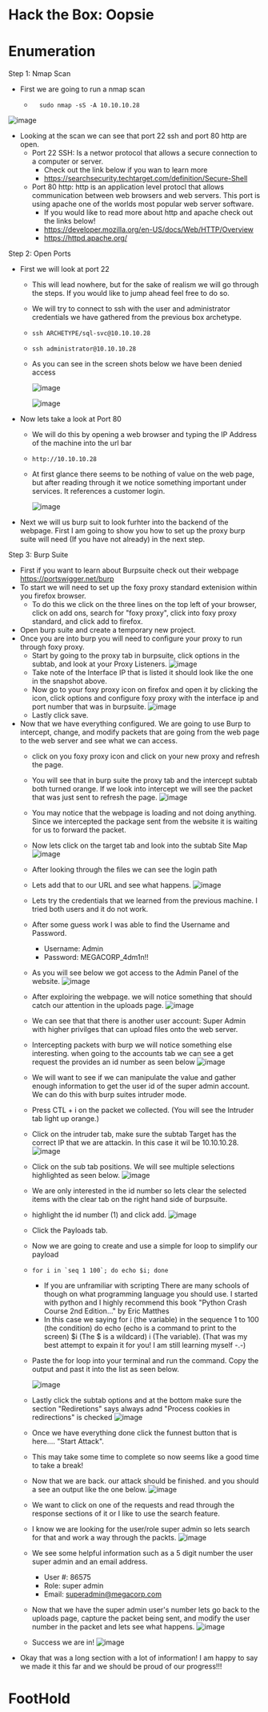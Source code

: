 # Hack the Box: Oopsie

# Enumeration 

Step 1: Nmap Scan
  - First we are going to run a nmap scan
    -       sudo nmap -sS -A 10.10.10.28

![image](https://user-images.githubusercontent.com/29686845/132744067-062cdd8e-440a-4a93-955c-a93a49bf5db0.png)

  - Looking at the scan we can see that port 22 ssh and port 80 http are open. 
    - Port 22 SSH: Is a networ protocol that allows a secure connection to a computer or server. 
      - Check out the link below if you wan to learn more
      - https://searchsecurity.techtarget.com/definition/Secure-Shell
    - Port 80 http: http is an application level protocl that allows communication between web browsers and web servers.       This port is using apache one of the worlds most popular web server software.
      - If you would like to read more about http and apache check out the links below!
      - https://developer.mozilla.org/en-US/docs/Web/HTTP/Overview
      - https://httpd.apache.org/
     
Step 2: Open Ports
  - First we will look at port 22
    - This will lead nowhere, but for the sake of realism we will go through the steps. If you would like to jump ahead         feel free to do so. 
    - We will try to connect to ssh with the user and administrator credentials we have gathered from the previous box         archetype.  
    -     ssh ARCHETYPE/sql-svc@10.10.10.28
    -     ssh administrator@10.10.10.28
    - As you can see in the screen shots below we have been denied access

      ![image](https://user-images.githubusercontent.com/29686845/132754134-8397a004-482f-4dd5-a56f-ba76c495c538.png)

      ![image](https://user-images.githubusercontent.com/29686845/132754201-8f167c3e-0167-4436-a468-010bd8470afd.png)

  - Now lets take a look at Port 80
    - We will do this by opening a web browser and typing the IP Address of the machine into the url bar
    -     http://10.10.10.28
    - At first glance there seems to be nothing of value on the web page, but after reading through it we notice               something important under services. It references a customer login.
      
      ![image](https://user-images.githubusercontent.com/29686845/132760926-860112b0-c9ad-4d96-972c-c29457782e18.png)

  - Next we will us burp suit to look furhter into the backend of the webpage. First I am going to show you how to set up     the proxy burp suite will need (If you have not already) in the next step. 

Step 3: Burp Suite
  - First if you want to learn about Burpsuite check out their webpage https://portswigger.net/burp
  - To start we will need to set up the foxy proxy standard extenision within you firefox browser.
    - To do this we click on the three lines on the top left of your browser, click on add ons, search for "foxy proxy",       click into foxy proxy standard, and click add to firefox. 
  - Open burp suite and create a temporary new project. 
  - Once you are into burp you will need to configure your proxy to run through foxy proxy.
    - Start by going to the proxy tab in burpsuite, click options in the subtab, and look at your Proxy Listeners.
      ![image](https://user-images.githubusercontent.com/29686845/132773770-95494d79-9325-45a3-94ac-3b3806ba7da3.png)
    - Take note of the Interface IP that is listed it should look like the one in the snapshot above. 
    - Now go to your foxy proxy icon on firefox and open it by clicking the icon, click options and configure foxy proxy       with the interface ip and port number that was in burpsuite.
      ![image](https://user-images.githubusercontent.com/29686845/132774125-3767037e-b934-49e8-aec3-17050de88ee4.png)
    - Lastly click save.
  - Now that we have everything configured. We are going to use Burp to intercept, change, and modify packets that are       going from the web page to the web server and see what we can access.
    - click on you foxy proxy icon and click on your new proxy and refresh the page.
    - You will see that in burp suite the proxy tab and the intercept subtab both turned orange. If we look into               intercept we will see the packet that was just sent to refresh the page. 
      ![image](https://user-images.githubusercontent.com/29686845/132775431-0bced0eb-1f7b-4190-9077-20a58d6b8161.png)
    - You may notice that the webpage is loading and not doing anything. Since we intercepted the package sent from the         website it is waiting for us to forward the packet. 
    - Now lets click on the target tab and look into the subtab Site Map
      ![image](https://user-images.githubusercontent.com/29686845/132776295-3384f904-6f9c-428a-be76-e89d22d3a205.png)
    - After looking through the files we can see the login path
    - Lets add that to our URL and see what happens. 
      ![image](https://user-images.githubusercontent.com/29686845/132776412-3e61c2d7-b1e4-412a-8d0c-8bb7a857f824.png)
    - Lets try the credentials that we learned from the previous machine. I tried both users and it do not work. 
    - After some guess work I was able to find the Username and Password. 
      - Username: Admin
      - Password: MEGACORP_4dm1n!!
    - As you will see below we got access to the Admin Panel of the website.
      ![image](https://user-images.githubusercontent.com/29686845/132804696-f989a29c-c914-4c48-aa1a-ef471ace2984.png)
    - After exploiring the webpage. we will notice something that should catch our attention in the uploads page. 
      ![image](https://user-images.githubusercontent.com/29686845/132966320-43c4b9b2-e0f8-4b45-8523-9e122cb40938.png)
    - We can see that that there is another user account: Super Admin with higher privilges that can upload files onto         the web server. 
    - Intercepting packets with burp we will notice something else interesting. when going to the accounts tab we can see       a get request the provides an id number as seen below
      ![image](https://user-images.githubusercontent.com/29686845/132966475-9d734ce7-86e5-4e02-a731-50feda6a33b1.png)
    - We will want to see if we can manipulate the value and gather enough information to get the user id of the super         admin account. We can do this with burp suites intruder mode. 
    - Press CTL + i on the packet we collected. (You will see the Intruder tab light up orange.)
    - Click on the intruder tab, make sure the subtab Target has the correct IP that we are attackin. In this case it wil       be 10.10.10.28. 
      ![image](https://user-images.githubusercontent.com/29686845/132967868-4922006e-bf25-4ef9-9e34-9510763353c5.png)
    - Click on the sub tab positions. We will see multiple selections highlighted as seen below. 
      ![image](https://user-images.githubusercontent.com/29686845/132967911-6898ddb6-e97b-48b9-b1ef-c236c685c70b.png)
    - We are only interested in the id number so lets clear the selected items with the clear tab on the right hand side       of burpsuite. 
    - highlight the id number (1) and click add.
      ![image](https://user-images.githubusercontent.com/29686845/132967985-009bb8ae-a407-48cf-b4ea-afee83f8095a.png)
    - Click the Payloads tab.
    - Now we are going to create and use a simple for loop to simplify our payload
    -     for i in `seq 1 100`; do echo $i; done
      - If you are unframiliar with scripting There are many schools of though on what programming language you should           use. I started with python and I highly recommend this book "Python Crash Course 2nd Edition..." by Eric Matthes
      - In this case we saying for i (the variable) in the sequence 1 to 100 (the condition) do echo (echo is a command           to print to the screen) $i (The $ is a wildcard) i (The variable). (That was my best attempt to expain it for             you! I am still learning myself -.-)
    - Paste the for loop into your terminal and run the command. Copy the output and past it into the list as seen below.
    
      ![image](https://user-images.githubusercontent.com/29686845/132969575-838ade83-ff1c-43b4-9d4b-e4b464b0ffb6.png)
    - Lastly click the subtab options and at the bottom make sure the section "Rediretions" says always adnd "Process             cookies in redirections" is checked
      ![image](https://user-images.githubusercontent.com/29686845/132969711-a019e061-b0b9-4ce5-9875-27feb657e8af.png)
    - Once we have everything done click the funnest button that is here.... "Start Attack". 
    - This may take some time to complete so now seems like a good time to take a break!
    - Now that we are back. our attack should be finished. and you should a see an output like the one below. 
      ![image](https://user-images.githubusercontent.com/29686845/132971070-85395582-33bf-4d86-97c3-80c0b3836bc8.png)
    - We want to click on one of the requests and read through the response sections of it or I like to use the search         feature.
    - I know we are looking for the user/role super admin so lets search for that and work a way through the packts. 
      ![image](https://user-images.githubusercontent.com/29686845/132971130-a00be38c-9a4a-4cbb-b9ad-cb859f86e2ea.png)
    - We see some helpful information such as a 5 digit number the user super admin and an email address. 
      - User #: 86575
      - Role: super admin
      - Email: superadmin@megacorp.com
    - Now that we have the super admin user's number lets go back to the uploads page, capture the packet being sent, and       modify the user number in the packet and lets see what happens. 
      ![image](https://user-images.githubusercontent.com/29686845/132971308-b65dfa48-726f-4c80-b6f3-a35664039f9d.png)
    - Success we are in! 
      ![image](https://user-images.githubusercontent.com/29686845/132971331-a7a6036d-e25e-40c9-9d5f-67bdb4110383.png)
  - Okay that was a long section with a lot of information! I am happy to say we made it this far and we should be proud     of our progress!!!

# FootHold

